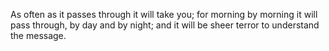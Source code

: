 As often as it passes through it will take you; for morning by morning it will pass through, by day and by night; and it will be sheer terror to understand the message.
